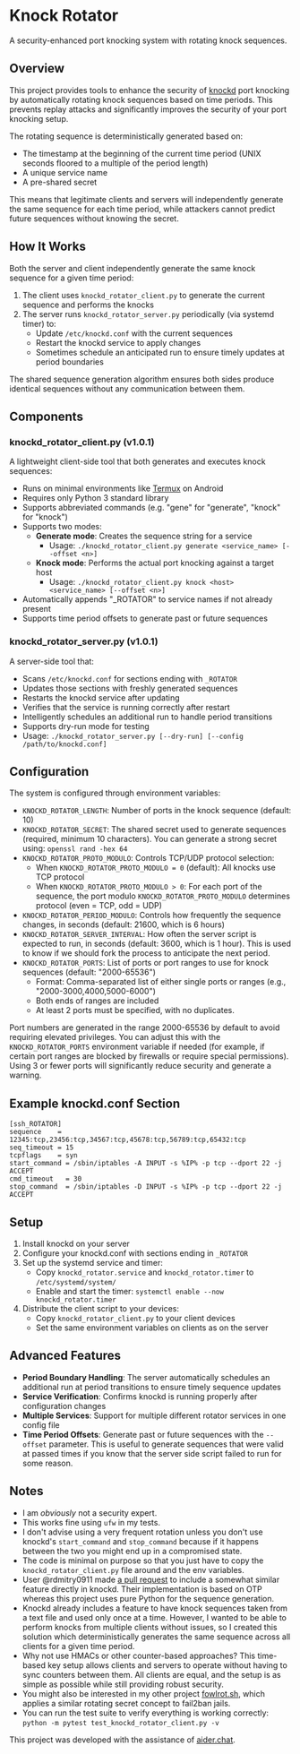 # Knock Rotator

A security-enhanced port knocking system with rotating knock sequences.

## Overview

This project provides tools to enhance the security of [knockd](https://github.com/jvinet/knock) port knocking by automatically rotating knock sequences based on time periods. This prevents replay attacks and significantly improves the security of your port knocking setup.

The rotating sequence is deterministically generated based on:
- The timestamp at the beginning of the current time period (UNIX seconds floored to a multiple of the period length)
- A unique service name
- A pre-shared secret

This means that legitimate clients and servers will independently generate the same sequence for each time period, while attackers cannot predict future sequences without knowing the secret.

## How It Works

Both the server and client independently generate the same knock sequence for a given time period:

1. The client uses `knockd_rotator_client.py` to generate the current sequence and performs the knocks
2. The server runs `knockd_rotator_server.py` periodically (via systemd timer) to:
   - Update `/etc/knockd.conf` with the current sequences
   - Restart the knockd service to apply changes
   - Sometimes schedule an anticipated run to ensure timely updates at period boundaries

The shared sequence generation algorithm ensures both sides produce identical sequences without any communication between them.

## Components

### knockd_rotator_client.py (v1.0.1)

A lightweight client-side tool that both generates and executes knock sequences:

- Runs on minimal environments like [Termux](https://termux.dev/) on Android
- Requires only Python 3 standard library
- Supports abbreviated commands (e.g. "gene" for "generate", "knock" for "knock")
- Supports two modes:
  - **Generate mode**: Creates the sequence string for a service
    - Usage: `./knockd_rotator_client.py generate <service_name> [--offset <n>]`
  - **Knock mode**: Performs the actual port knocking against a target host
    - Usage: `./knockd_rotator_client.py knock <host> <service_name> [--offset <n>]`
- Automatically appends "_ROTATOR" to service names if not already present
- Supports time period offsets to generate past or future sequences

### knockd_rotator_server.py (v1.0.1)

A server-side tool that:

- Scans `/etc/knockd.conf` for sections ending with `_ROTATOR`
- Updates those sections with freshly generated sequences
- Restarts the knockd service after updating
- Verifies that the service is running correctly after restart
- Intelligently schedules an additional run to handle period transitions
- Supports dry-run mode for testing
- Usage: `./knockd_rotator_server.py [--dry-run] [--config /path/to/knockd.conf]`

## Configuration

The system is configured through environment variables:

- `KNOCKD_ROTATOR_LENGTH`: Number of ports in the knock sequence (default: 10)
- `KNOCKD_ROTATOR_SECRET`: The shared secret used to generate sequences (required, minimum 10 characters). You can generate a strong secret using: `openssl rand -hex 64`
- `KNOCKD_ROTATOR_PROTO_MODULO`: Controls TCP/UDP protocol selection:
  - When `KNOCKD_ROTATOR_PROTO_MODULO = 0` (default): All knocks use TCP protocol
  - When `KNOCKD_ROTATOR_PROTO_MODULO > 0`: For each port of the sequence, the port modulo `KNOCKD_ROTATOR_PROTO_MODULO` determines protocol (even = TCP, odd = UDP)
- `KNOCKD_ROTATOR_PERIOD_MODULO`: Controls how frequently the sequence changes, in seconds (default: 21600, which is 6 hours)
- `KNOCKD_ROTATOR_SERVER_INTERVAL`: How often the server script is expected to run, in seconds (default: 3600, which is 1 hour). This is used to know if we should fork the process to anticipate the next period.
- `KNOCKD_ROTATOR_PORTS`: List of ports or port ranges to use for knock sequences (default: "2000-65536")
  - Format: Comma-separated list of either single ports or ranges (e.g., "2000-3000,4000,5000-6000")
  - Both ends of ranges are included
  - At least 2 ports must be specified, with no duplicates.

Port numbers are generated in the range 2000-65536 by default to avoid requiring elevated privileges. You can adjust this with the `KNOCKD_ROTATOR_PORTS` environment variable if needed (for example, if certain port ranges are blocked by firewalls or require special permissions). Using 3 or fewer ports will significantly reduce security and generate a warning.

## Example knockd.conf Section

```
[ssh_ROTATOR]
sequence    = 12345:tcp,23456:tcp,34567:tcp,45678:tcp,56789:tcp,65432:tcp
seq_timeout = 15
tcpflags    = syn
start_command = /sbin/iptables -A INPUT -s %IP% -p tcp --dport 22 -j ACCEPT
cmd_timeout   = 30
stop_command  = /sbin/iptables -D INPUT -s %IP% -p tcp --dport 22 -j ACCEPT
```

## Setup

1. Install knockd on your server
2. Configure your knockd.conf with sections ending in `_ROTATOR`
3. Set up the systemd service and timer:
   - Copy `knockd_rotator.service` and `knockd_rotator.timer` to `/etc/systemd/system/`
   - Enable and start the timer: `systemctl enable --now knockd_rotator.timer`
4. Distribute the client script to your devices:
   - Copy `knockd_rotator_client.py` to your client devices
   - Set the same environment variables on clients as on the server

## Advanced Features

- **Period Boundary Handling**: The server automatically schedules an additional run at period transitions to ensure timely sequence updates
- **Service Verification**: Confirms knockd is running properly after configuration changes
- **Multiple Services**: Support for multiple different rotator services in one config file
- **Time Period Offsets**: Generate past or future sequences with the `--offset` parameter. This is useful to generate sequences that were valid at passed times if you know that the server side script failed to run for some reason.

## Notes

- I am *obviously* not a security expert.
- This works fine using `ufw` in my tests.
- I don't advise using a very frequent rotation unless you don't use knockd's `start_command` and `stop_command` because if it happens between the two you might end up in a compromised state.
- The code is minimal on purpose so that you just have to copy the `knockd_rotator_client.py` file around and the env variables.
- User @rdmitry0911 made [a pull request](https://github.com/jvinet/knock/pull/76) to include a somewhat similar feature directly in knockd. Their implementation is based on OTP whereas this project uses pure Python for the sequence generation.
- Knockd already includes a feature to have knock sequences taken from a text file and used only once at a time. However, I wanted to be able to perform knocks from multiple clients without issues, so I created this solution which deterministically generates the same sequence across all clients for a given time period.
- Why not use HMACs or other counter-based approaches? This time-based key setup allows clients and servers to operate without having to sync counters between them. All clients are equal, and the setup is as simple as possible while still providing robust security.
- You might also be interested in my other project [fowlrot.sh](https://github.com/thiswillbeyourgithub/fowlrot.sh), which applies a similar rotating secret concept to fail2ban jails.
- You can run the test suite to verify everything is working correctly: `python -m pytest test_knockd_rotator_client.py -v`

This project was developed with the assistance of [aider.chat](https://github.com/Aider-AI/aider/issues).
